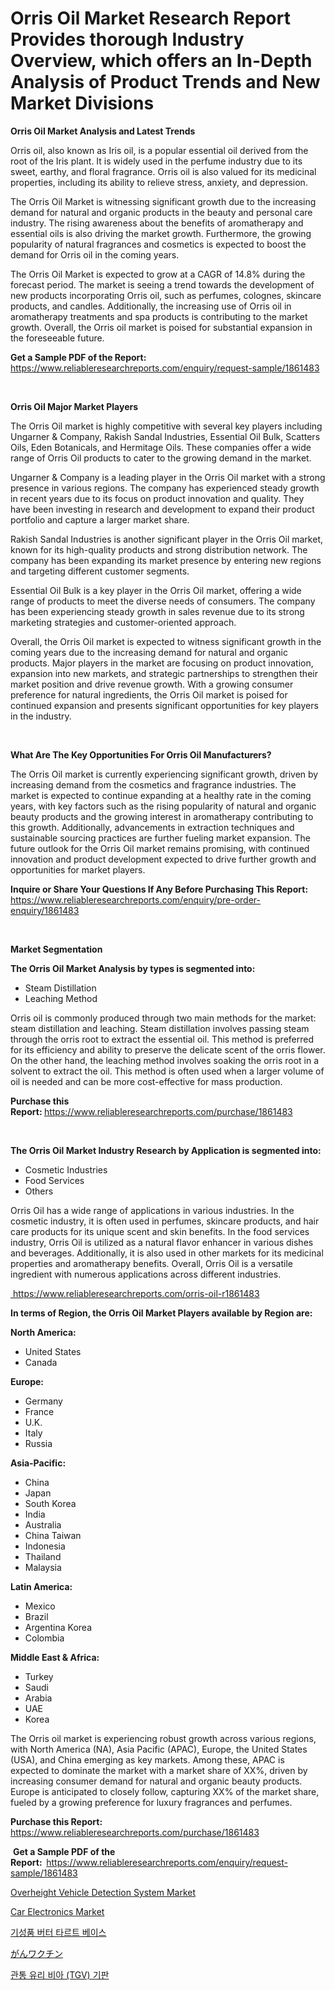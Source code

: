 <p><h1>Orris Oil Market Research Report Provides thorough Industry Overview, which offers an In-Depth Analysis of Product Trends and New Market Divisions</h1></p><p><strong>Orris Oil Market Analysis and Latest Trends</strong></p>
<p><p>Orris oil, also known as Iris oil, is a popular essential oil derived from the root of the Iris plant. It is widely used in the perfume industry due to its sweet, earthy, and floral fragrance. Orris oil is also valued for its medicinal properties, including its ability to relieve stress, anxiety, and depression.</p><p>The Orris Oil Market is witnessing significant growth due to the increasing demand for natural and organic products in the beauty and personal care industry. The rising awareness about the benefits of aromatherapy and essential oils is also driving the market growth. Furthermore, the growing popularity of natural fragrances and cosmetics is expected to boost the demand for Orris oil in the coming years.</p><p>The Orris Oil Market is expected to grow at a CAGR of 14.8% during the forecast period. The market is seeing a trend towards the development of new products incorporating Orris oil, such as perfumes, colognes, skincare products, and candles. Additionally, the increasing use of Orris oil in aromatherapy treatments and spa products is contributing to the market growth. Overall, the Orris oil market is poised for substantial expansion in the foreseeable future.</p></p>
<p><strong>Get a Sample PDF of the Report:&nbsp;</strong> <a href="https://www.reliableresearchreports.com/enquiry/request-sample/1861483">https://www.reliableresearchreports.com/enquiry/request-sample/1861483</a></p>
<p>&nbsp;</p>
<p><strong>Orris Oil Major Market Players</strong></p>
<p><p>The Orris Oil market is highly competitive with several key players including Ungarner & Company, Rakish Sandal Industries, Essential Oil Bulk, Scatters Oils, Eden Botanicals, and Hermitage Oils. These companies offer a wide range of Orris Oil products to cater to the growing demand in the market.</p><p>Ungarner & Company is a leading player in the Orris Oil market with a strong presence in various regions. The company has experienced steady growth in recent years due to its focus on product innovation and quality. They have been investing in research and development to expand their product portfolio and capture a larger market share.</p><p>Rakish Sandal Industries is another significant player in the Orris Oil market, known for its high-quality products and strong distribution network. The company has been expanding its market presence by entering new regions and targeting different customer segments.</p><p>Essential Oil Bulk is a key player in the Orris Oil market, offering a wide range of products to meet the diverse needs of consumers. The company has been experiencing steady growth in sales revenue due to its strong marketing strategies and customer-oriented approach.</p><p>Overall, the Orris Oil market is expected to witness significant growth in the coming years due to the increasing demand for natural and organic products. Major players in the market are focusing on product innovation, expansion into new markets, and strategic partnerships to strengthen their market position and drive revenue growth. With a growing consumer preference for natural ingredients, the Orris Oil market is poised for continued expansion and presents significant opportunities for key players in the industry.</p></p>
<p>&nbsp;</p>
<p><strong>What Are The Key Opportunities For Orris Oil Manufacturers?</strong></p>
<p><p>The Orris Oil market is currently experiencing significant growth, driven by increasing demand from the cosmetics and fragrance industries. The market is expected to continue expanding at a healthy rate in the coming years, with key factors such as the rising popularity of natural and organic beauty products and the growing interest in aromatherapy contributing to this growth. Additionally, advancements in extraction techniques and sustainable sourcing practices are further fueling market expansion. The future outlook for the Orris Oil market remains promising, with continued innovation and product development expected to drive further growth and opportunities for market players.</p></p>
<p><strong>Inquire or Share Your Questions If Any Before Purchasing This Report:</strong> <a href="https://www.reliableresearchreports.com/enquiry/pre-order-enquiry/1861483">https://www.reliableresearchreports.com/enquiry/pre-order-enquiry/1861483</a></p>
<p>&nbsp;</p>
<p><strong>Market Segmentation</strong></p>
<p><strong>The Orris Oil Market Analysis by types is segmented into:</strong></p>
<p><ul><li>Steam Distillation</li><li>Leaching Method</li></ul></p>
<p><p>Orris oil is commonly produced through two main methods for the market: steam distillation and leaching. Steam distillation involves passing steam through the orris root to extract the essential oil. This method is preferred for its efficiency and ability to preserve the delicate scent of the orris flower. On the other hand, the leaching method involves soaking the orris root in a solvent to extract the oil. This method is often used when a larger volume of oil is needed and can be more cost-effective for mass production.</p></p>
<p><strong>Purchase this Report:&nbsp;</strong><a href="https://www.reliableresearchreports.com/purchase/1861483">https://www.reliableresearchreports.com/purchase/1861483</a></p>
<p>&nbsp;</p>
<p><strong>The Orris Oil Market Industry Research by Application is segmented into:</strong></p>
<p><ul><li>Cosmetic Industries</li><li>Food Services</li><li>Others</li></ul></p>
<p><p>Orris Oil has a wide range of applications in various industries. In the cosmetic industry, it is often used in perfumes, skincare products, and hair care products for its unique scent and skin benefits. In the food services industry, Orris Oil is utilized as a natural flavor enhancer in various dishes and beverages. Additionally, it is also used in other markets for its medicinal properties and aromatherapy benefits. Overall, Orris Oil is a versatile ingredient with numerous applications across different industries.</p></p>
<p><a href="https://www.reliableresearchreports.com/orris-oil-r1861483">&nbsp;https://www.reliableresearchreports.com/orris-oil-r1861483</a></p>
<p><strong>In terms of Region, the Orris Oil Market Players available by Region are:</strong></p>
<p>
    <p> <strong> North America: </strong>
        <ul>
            <li>United States</li>
            <li>Canada</li>
        </ul>
        </p> 
    <p> <strong> Europe: </strong>
        <ul>
            <li>Germany</li>
            <li>France</li>
            <li>U.K.</li>
            <li>Italy</li>
            <li>Russia</li>
        </ul>
        </p> 
    <p> <strong> Asia-Pacific: </strong>
        <ul>
            <li>China</li>
            <li>Japan</li>
            <li>South Korea</li>
            <li>India</li>
            <li>Australia</li>
            <li>China Taiwan</li>
            <li>Indonesia</li>
            <li>Thailand</li>
            <li>Malaysia</li>
        </ul>
        </p> 
    <p> <strong> Latin America: </strong>
        <ul>
            <li>Mexico</li>
            <li>Brazil</li>
            <li>Argentina Korea</li>
            <li>Colombia</li>
        </ul>
        </p> 
    <p> <strong> Middle East & Africa: </strong>
        <ul>
            <li>Turkey</li>
            <li>Saudi</li>
            <li>Arabia</li>
            <li>UAE</li>
            <li>Korea</li>
        </ul>
    </p>
    </p>
<p><p>The Orris oil market is experiencing robust growth across various regions, with North America (NA), Asia Pacific (APAC), Europe, the United States (USA), and China emerging as key markets. Among these, APAC is expected to dominate the market with a market share of XX%, driven by increasing consumer demand for natural and organic beauty products. Europe is anticipated to closely follow, capturing XX% of the market share, fueled by a growing preference for luxury fragrances and perfumes.</p></p>
<p><strong>Purchase this Report: </strong><a href="https://www.reliableresearchreports.com/purchase/1861483">https://www.reliableresearchreports.com/purchase/1861483</a></p>
<p>&nbsp;<strong>Get a Sample PDF of the Report:&nbsp;&nbsp;</strong><a href="https://www.reliableresearchreports.com/enquiry/request-sample/1861483">https://www.reliableresearchreports.com/enquiry/request-sample/1861483</a></p>
<p><strong></strong></p>
<p><p><a href="https://github.com/nicoletavirag/Market-Research-Report-List-3/blob/main/overheight-vehicle-detection-system-market.md">Overheight Vehicle Detection System Market</a></p><p><a href="https://github.com/mauripalmi/Market-Research-Report-List-3/blob/main/car-electronics-market.md">Car Electronics Market</a></p><p><a href="https://github.com/vsr06p4p49/Market-Research-Report-List-2/blob/main/6408479116262.md">기성품 버터 타르트 베이스</a></p><p><a href="https://github.com/Alenaieme/Market-Research-Report-List-1/blob/main/6848219128831.md">がんワクチン</a></p><p><a href="https://medium.com/@dandier2003/%EC%9C%A0%EB%A6%AC%EB%A5%BC-%ED%86%B5%ED%95%9C-tgv-%EC%8B%9C%EA%B3%84-%EC%97%B4%EC%A0%84%EB%8F%84-3%EA%B8%B0-%EA%B8%B0%ED%8C%90-%EC%8B%9C%EC%9E%A5-%EC%A0%84%EB%A7%9D-%EC%A0%84%EC%B2%B4-%EC%82%B0%EC%97%85-%EB%B6%84%EC%84%9D-2024%EB%85%84%EB%B6%80%ED%84%B0-2031%EB%85%84%EA%B9%8C%EC%A7%80-9e75596eb91b">관통 유리 비아 (TGV) 기판</a></p></p>
